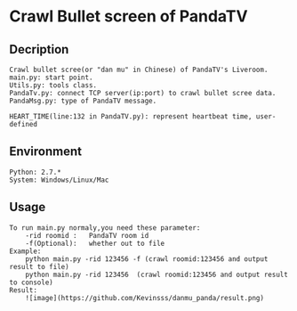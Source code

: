 # Crawl Bullet screen of PandaTV

## Decription
	Crawl bullet scree(or "dan mu" in Chinese) of PandaTV's Liveroom.
	main.py: start point.
	Utils.py: tools class.
	PandaTv.py: connect TCP server(ip:port) to crawl bullet scree data.
	PandaMsg.py: type of PandaTV message.

	HEART_TIME(line:132 in PandaTV.py): represent heartbeat time, user-defined


## Environment
	Python: 2.7.*
	System: Windows/Linux/Mac

## Usage
	To run main.py normaly,you need these parameter:
		-rid roomid : 	PandaTV room id
		-f(Optional): 	whether out to file
	Example:
		python main.py -rid 123456 -f (crawl roomid:123456 and output result to file) 
		python main.py -rid 123456	(crawl roomid:123456 and output result to console)
	Result:
		![image](https://github.com/Kevinsss/danmu_panda/result.png)




